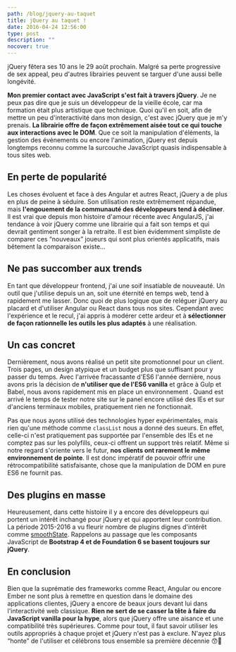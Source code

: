```yaml
---
path: /blog/jquery-au-taquet
title: jQuery au taquet !
date: 2016-04-24 12:56:00
type: post
description: ""
nocover: true
---
```


jQuery fêtera ses 10 ans le 29 août prochain. Malgré sa perte progressive de sex appeal, peu d'autres librairies peuvent se targuer d'une aussi belle longévité.

**Mon premier contact avec JavaScript s'est fait à travers jQuery**. Je ne peux pas dire que je suis un développeur de la vieille école, car ma formation était plus artistique que technique. Quoi qu'il en soit, afin de mettre un peu d'interactivité dans mon design, c'est avec jQuery que je m'y prenais. **La librairie offre de façon extrêmement aisée tout ce qui touche aux interactions avec le DOM**. Que ce soit la manipulation d'éléments, la gestion des événements ou encore l'animation, jQuery est depuis longtemps reconnu comme la surcouche JavaScript quasis indispensable à tous sites web.

## En perte de popularité

Les choses évoluent et face à des Angular et autres React, jQuery a de plus en plus de peine à séduire. Son utilisation reste extrêmement répandue, mais **l'engouement de la communauté des développeurs tend à décliner**. Il est vrai que depuis mon histoire d'amour récente avec AngularJS, j'ai tendance à voir jQuery comme une librairie qui a fait son temps et qui devrait gentiment songer à la retraite. Il est bien évidemment simpliste de comparer ces “nouveaux” joueurs qui sont plus orientés applicatifs, mais bêtement la comparaison existe...

## Ne pas succomber aux trends

En tant que développeur frontend, j'ai une soif insatiable de nouveauté. Un outil que j'utilise depuis un an, soit une éternité en temps web, tend à rapidement me lasser. Donc quoi de plus logique que de reléguer jQuery au placard et d'utiliser Angular ou React dans tous nos sites. Cependant avec l'expérience et le recul, j'ai appris à modérer cette ardeur et à **sélectionner de façon rationnelle les outils les plus adaptés** à une réalisation.

## Un cas concret

Dernièrement, nous avons réalisé un petit site promotionnel pour un client. Trois pages, un design atypique et un budget plus que suffisant pour y passer du temps. Avec l'arrivée fracassante d'ES6 l'année dernière, nous avons pris la décision de **n'utiliser que de l'ES6 vanilla** et grâce à Gulp et Babel, nous avons rapidement mis en place un environnement . Quand est arrivé le temps de tester notre site sur le panel encore utilisé des IEs et sur d'anciens terminaux mobiles, pratiquement rien ne fonctionnait.

Pas que nous ayons utilisé des technologies hyper expérimentales, mais rien qu'une méthode comme `classList` nous a donné des sueurs. En effet, celle-ci n'est pratiquement pas supportée par l'ensemble des IEs et ne comptez pas sur les polyfills, ceux-ci offrent un support très relatif. Même si notre regard s'oriente vers le futur, **nos clients ont rarement le même environnement de pointe**. Il est donc impératif de pouvoir offrir une rétrocompatibilité satisfaisante, chose que la manipulation de DOM en pure ES6 ne fournit pas.

## Des plugins en masse

Heureusement, dans cette histoire il y a encore des développeurs qui portent un intérêt inchangé pour jQuery et qui apportent leur contribution. La période 2015-2016 a vu fleurir nombre de plugins dignes d'intérêt comme [smoothState](https://github.com/miguel-perez/smoothState.js). Rappelons au passage que les composants JavaScript de **Bootstrap 4 et de Foundation 6 se basent toujours sur jQuery**.

## En conclusion

Bien que la suprématie des frameworks comme React, Angular ou encore Ember ne sont plus à remettre en question dans le domaine des applications clientes, jQuery a encore de beaux jours devant lui dans l'interactivité web classique. **Rien ne sert de se casser la tête à faire du JavaScript vanilla pour la hype**, alors que jQuery offre une aisance et une compatibilité très supérieures. Comme pour tout, il faut savoir utiliser les outils appropriés à chaque projet et jQuery n'est pas à exclure. N'ayez plus “honte” de l'utiliser et célébrons tous ensemble sa première décennie :kissing_smiling_eyes::tada:
